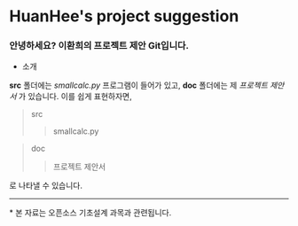 # HuanHee's project suggestion
### 안녕하세요? 이환희의 프로젝트 제안 Git입니다.
* 소개

__src__ 폴더에는 _smallcalc.py_ 프로그램이 들어가 있고,
__doc__ 폴더에는 제 _프로젝트 제안서_ 가 있습니다.
이를 쉽게 표현하자면,
> src
>> smallcalc.py

> doc
>> 프로젝트 제안서

로 나타낼 수 있습니다.

<hr/>
* 본 자료는 오픈소스 기초설계 과목과 관련됩니다.
